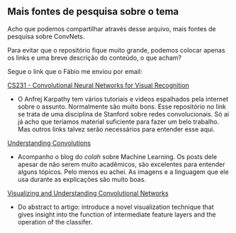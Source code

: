 Mais fontes de pesquisa sobre o tema
----------------------------------------

Acho que podemos compartilhar através desse arquivo, mais fontes de pesquisa sobre ConvNets. 

Para evitar que o repositório fique muito grande, podemos colocar apenas os links e uma breve descrição do conteúdo, o que acham?

Segue o link que o Fábio me enviou por email:

[CS231 - Convolutional Neural Networks for Visual Recognition](http://cs231n.github.io/)

+ O Anfrej Karpathy tem vários tutoriais e videos espalhados pela internet sobre o assunto. Normalmente são muito bons. Esse repositório no link se trata de uma disciplina de Stanford sobre redes convolucionais. Só ai já acho que teriamos material suficiente para fazer um belo trabalho. Mas outros links talvez serão necessários para entender esse aqui.
	
[Understanding Convolutions](http://colah.github.io/posts/2014-07-Understanding-Convolutions/)

+ Acompanho o blog do *colah* sobre Machine Learning. Os posts dele apesar de não serem muito acadêmicos, são excelentes para entender alguns tópicos. Pelo menos eu achei. As imagens e a linguagem que ele usa durante as explicações são muito boas.
	

[Visualizing and Understanding Convolutional Networks](http://www.matthewzeiler.com/pubs/arxive2013/arxive2013.pdf)

+ Do abstract to artigo: introduce a novel visualization technique that gives insight into the function of intermediate  feature  layers  and  the  operation  of the classifer. 
